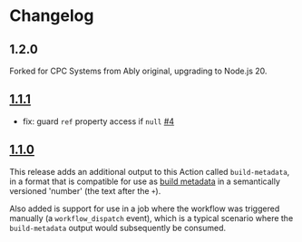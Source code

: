 # Changelog

## 1.2.0

Forked for CPC Systems from Ably original, upgrading to Node.js 20.

## [1.1.1](https://github.com/ably/github-event-context-action/releases/tag/v1.1.1)

- fix: guard `ref` property access if `null` [\#4](https://github.com/ably/github-event-context-action/pull/4)

## [1.1.0](https://github.com/ably/github-event-context-action/releases/tag/v1.1.0)

This release adds an additional output to this Action called `build-metadata`, in a format that is compatible for use as [build metadata](https://semver.org/#spec-item-10) in a semantically versioned 'number' (the text after the `+`).

Also added is support for use in a job where the workflow was triggered manually (a `workflow_dispatch` event), which is a typical scenario where the `build-metadata` output would subsequently be consumed.
